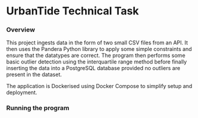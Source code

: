 # UrbanTide Technical Task

### Overview 
This project ingests data in the form of two small CSV files from an API. It then uses the Pandera Python library to apply some simple constraints and ensure that the datatypes are correct. The program then performs some basic outlier detection using the interquartile range method before finally inserting the data into a PostgreSQL database provided no outliers are present in the dataset. 

The application is Dockerised using Docker Compose to simplify setup and deployment.

### Running the program


